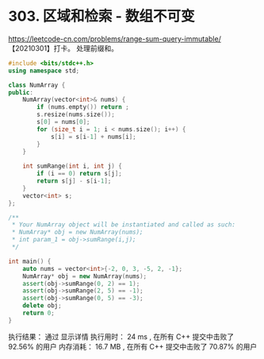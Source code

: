 # 303. 区域和检索 - 数组不可变
https://leetcode-cn.com/problems/range-sum-query-immutable/
【20210301】打卡。
处理前缀和。

```cpp
#include <bits/stdc++.h>
using namespace std;

class NumArray {
public:
    NumArray(vector<int>& nums) {
        if (nums.empty()) return ;
        s.resize(nums.size());
        s[0] = nums[0];
        for (size_t i = 1; i < nums.size(); i++) {
            s[i] = s[i-1] + nums[i];
        }
    }
    
    int sumRange(int i, int j) {
        if (i == 0) return s[j];
        return s[j] - s[i-1];
    }
    vector<int> s;
};

/**
 * Your NumArray object will be instantiated and called as such:
 * NumArray* obj = new NumArray(nums);
 * int param_1 = obj->sumRange(i,j);
 */

int main() {
    auto nums = vector<int>{-2, 0, 3, -5, 2, -1};
    NumArray* obj = new NumArray(nums);
    assert(obj->sumRange(0, 2) == 1);
    assert(obj->sumRange(2, 5) == -1);
    assert(obj->sumRange(0, 5) == -3);
    delete obj;
    return 0;
}
```

执行结果：
通过
显示详情
执行用时：
24 ms
, 在所有 C++ 提交中击败了
92.56%
的用户
内存消耗：
16.7 MB
, 在所有 C++ 提交中击败了
70.87%
的用户

